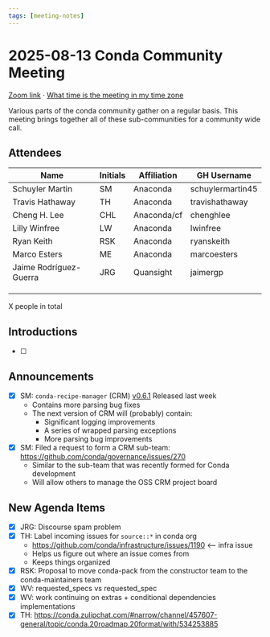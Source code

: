 ```yaml
---
tags: [meeting-notes]
---
```

# 2025-08-13 Conda Community Meeting

[Zoom link](https://zoom.us/j/9138593505?pwd=SWh3dE1IK05LV01Qa0FJZ1ZpMzJLZz09) · [What time is the meeting in my time zone](https://dateful.com/convert/utc?t=5pm)

Various parts of the conda community gather on a regular basis. This meeting brings together all of these sub-communities for a community wide call.

## Attendees

| Name                   | Initials | Affiliation  | GH Username      |
| ---------------------- | -------- | ------------ | ---------------- |
| Schuyler Martin        | SM       | Anaconda     | schuylermartin45 |
| Travis Hathaway        | TH       | Anaconda     | travishathaway   |
| Cheng H. Lee           | CHL      | Anaconda/cf  | chenghlee        |
| Lilly Winfree          | LW       | Anaconda     | lwinfree         |
| Ryan Keith             | RSK      | Anaconda     | ryanskeith       |
| Marco Esters           | ME       | Anaconda     | marcoesters      |
| Jaime Rodríguez-Guerra | JRG      | Quansight    | jaimergp         |
|                        |          |              |                  |
|                        |          |              |                  |
|                        |          |              |                  |

X people in total

## Introductions

- [ ]

## Announcements

- [x] SM: `conda-recipe-manager` (CRM) [v0.6.1](https://github.com/conda/conda-recipe-manager/releases/tag/v0.6.1) Released last week
    - Contains more parsing bug fixes
    - The next version of CRM will (probably) contain:
        - Significant logging improvements
        - A series of wrapped parsing exceptions
        - More parsing bug improvements
- [x] SM: Filed a request to form a CRM sub-team: https://github.com/conda/governance/issues/270
    - Similar to the sub-team that was recently formed for Conda development
    - Will allow others to manage the OSS CRM project board

## New Agenda Items

- [X] JRG: Discourse spam problem
- [x] TH: Label incoming issues for `source::*` in conda org
    - https://github.com/conda/infrastructure/issues/1190 <-- infra issue
    - Helps us figure out where an issue comes from
    - Keeps things organized
- [X] RSK: Proposal to move conda-pack from the constructor team to the conda-maintainers team
- [x] WV: requested_specs vs requested_spec
- [x] WV: work continuing on extras + conditional dependencies implementations
- [x] TH: https://conda.zulipchat.com/#narrow/channel/457607-general/topic/conda.20roadmap.20format/with/534253885
